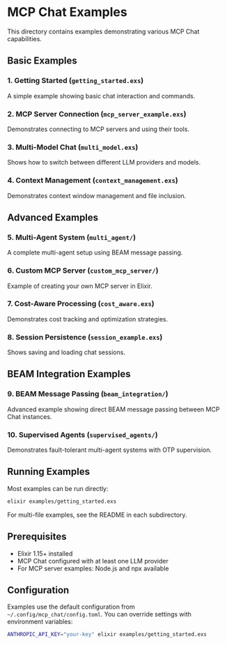 # MCP Chat Examples

This directory contains examples demonstrating various MCP Chat capabilities.

## Basic Examples

### 1. Getting Started (`getting_started.exs`)
A simple example showing basic chat interaction and commands.

### 2. MCP Server Connection (`mcp_server_example.exs`)
Demonstrates connecting to MCP servers and using their tools.

### 3. Multi-Model Chat (`multi_model.exs`)
Shows how to switch between different LLM providers and models.

### 4. Context Management (`context_management.exs`)
Demonstrates context window management and file inclusion.

## Advanced Examples

### 5. Multi-Agent System (`multi_agent/`)
A complete multi-agent setup using BEAM message passing.

### 6. Custom MCP Server (`custom_mcp_server/`)
Example of creating your own MCP server in Elixir.

### 7. Cost-Aware Processing (`cost_aware.exs`)
Demonstrates cost tracking and optimization strategies.

### 8. Session Persistence (`session_example.exs`)
Shows saving and loading chat sessions.

## BEAM Integration Examples

### 9. BEAM Message Passing (`beam_integration/`)
Advanced example showing direct BEAM message passing between MCP Chat instances.

### 10. Supervised Agents (`supervised_agents/`)
Demonstrates fault-tolerant multi-agent systems with OTP supervision.

## Running Examples

Most examples can be run directly:

```bash
elixir examples/getting_started.exs
```

For multi-file examples, see the README in each subdirectory.

## Prerequisites

- Elixir 1.15+ installed
- MCP Chat configured with at least one LLM provider
- For MCP server examples: Node.js and npx available

## Configuration

Examples use the default configuration from `~/.config/mcp_chat/config.toml`.
You can override settings with environment variables:

```bash
ANTHROPIC_API_KEY="your-key" elixir examples/getting_started.exs
```